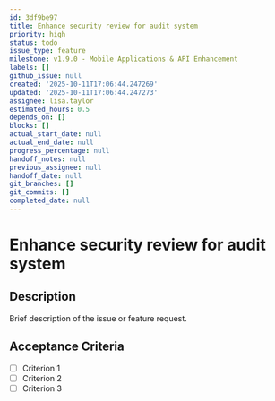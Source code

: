 ```yaml
---
id: 3df9be97
title: Enhance security review for audit system
priority: high
status: todo
issue_type: feature
milestone: v1.9.0 - Mobile Applications & API Enhancement
labels: []
github_issue: null
created: '2025-10-11T17:06:44.247269'
updated: '2025-10-11T17:06:44.247273'
assignee: lisa.taylor
estimated_hours: 0.5
depends_on: []
blocks: []
actual_start_date: null
actual_end_date: null
progress_percentage: null
handoff_notes: null
previous_assignee: null
handoff_date: null
git_branches: []
git_commits: []
completed_date: null
---
```


# Enhance security review for audit system

## Description

Brief description of the issue or feature request.

## Acceptance Criteria

- [ ] Criterion 1
- [ ] Criterion 2
- [ ] Criterion 3
